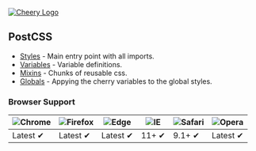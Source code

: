 [![Cheery Logo](https://svgur.com/i/AcT.svg)](https://cherry.design/)

## PostCSS

- [Styles](./src/assets/css/styles.css) - Main entry point with all imports.
- [Variables](./src/assets/css/variables.css) - Variable definitions.
- [Mixins](./src/assets/css/mixins.css) - Chunks of reusable css.
- [Globals](./src/assets/css/globals.css) - Appying the cherry variables to the global styles.

### Browser Support

![Chrome](https://raw.github.com/alrra/browser-logos/master/src/chrome/chrome_48x48.png) | ![Firefox](https://raw.github.com/alrra/browser-logos/master/src/firefox/firefox_48x48.png) | ![Edge](https://raw.github.com/alrra/browser-logos/master/src/edge/edge_48x48.png) | ![IE](https://raw.github.com/alrra/browser-logos/master/src/archive/internet-explorer_9-11/internet-explorer_9-11_48x48.png) | ![Safari](https://raw.github.com/alrra/browser-logos/master/src/safari/safari_48x48.png) | ![Opera](https://raw.github.com/alrra/browser-logos/master/src/opera/opera_48x48.png)
--- | --- | --- | --- | --- | --- |
Latest ✔ | Latest ✔ | Latest ✔ | 11+ ✔ | 9.1+ ✔ | Latest ✔ |
